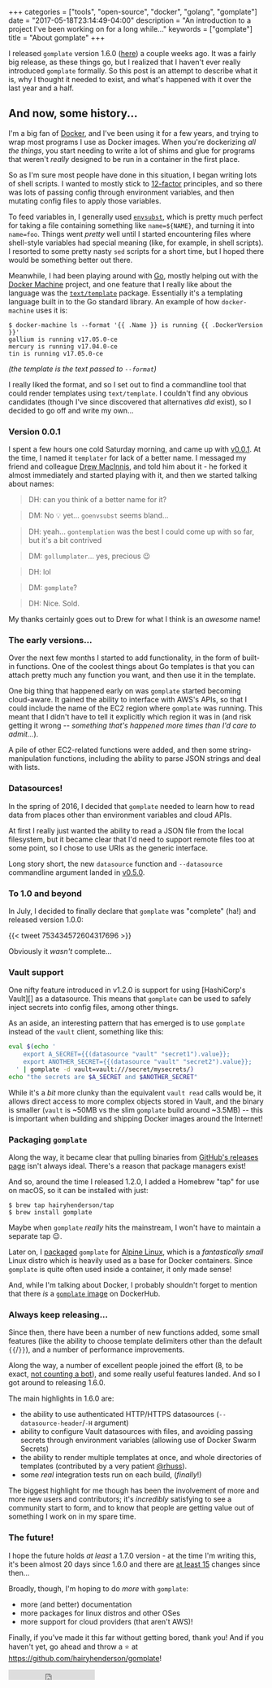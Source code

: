 +++
categories = ["tools", "open-source", "docker", "golang", "gomplate"]
date = "2017-05-18T23:14:49-04:00"
description = "An introduction to a project I've been working on for a long while..."
keywords = ["gomplate"]
title = "About gomplate"
+++

I released `gomplate` version 1.6.0 ([here][gomplate-releases]) a couple weeks ago.
It was a fairly big release, as these things go, but I realized that I haven't ever
really introduced `gomplate` formally. So this post is an attempt to describe what
it is, why I thought it needed to exist, and what's happened with it over the
last year and a half.

## And now, some history...

I'm a big fan of [Docker][], and I've been using it for a few years, and trying
to wrap most programs I use as Docker images. When you're dockerizing _all the
things_, you start needing to write a lot of shims and glue for programs that
weren't _really_ designed to be run in a container in the first place.

So as I'm sure most people have done in this situation, I began writing lots of
shell scripts. I wanted to mostly stick to [12-factor][] principles, and so
there was lots of passing config through environment variables, and then mutating
config files to apply those variables.

To feed variables in, I generally used [`envsubst`][], which is pretty much
perfect for taking a file containing something like `name=${NAME}`, and turning
it into `name=foo`. Things went _pretty_ well until I started encountering files
where shell-style variables had special meaning (like, for example, in shell
scripts). I resorted to some pretty nasty `sed` scripts for a short time, but I
hoped there would be something better out there.

Meanwhile, I had been playing around with [Go][], mostly helping out with the
[Docker Machine][] project, and one feature that I really like about the
language was the [`text/template`][] package. Essentially it's a templating
language built in to the Go standard library. An example of how `docker-machine`
uses it is:

```console
$ docker-machine ls --format '{{ .Name }} is running {{ .DockerVersion }}'
gallium is running v17.05.0-ce
mercury is running v17.04.0-ce
tin is running v17.05.0-ce
```

_(the template is the text passed to `--format`)_

I really liked the format, and so I set out to find a commandline tool that could
render templates using `text/template`. I couldn't find any obvious candidates
(though I've since discovered that alternatives _did_ exist), so I decided to go
off and write my own...

### Version 0.0.1

I spent a few hours one cold Saturday morning, and came up with [v0.0.1][].
At the time, I named it `templater` for lack of a better name. I messaged my
friend and colleague [Drew MacInnis](https://twitter.com/drmdrew), and told him
about it - he forked it almost immediately and started playing with it, and then
we started talking about names:

> DH: can you think of a better name for it?

> DM: No 💡 yet... `goenvsubst` seems bland...

> DH: yeah... `gontemplation` was the best I could come up with so far, but it's a bit contrived

> DM: `gollumplater`... yes, precious 😉

> DH: lol

> DM: `gomplate`?

> DH: Nice. Sold.

My thanks certainly goes out to Drew for what I think is an _awesome_ name!

### The early versions...

Over the next few months I started to add functionality, in the form of built-in
functions. One of the coolest things about Go templates is that you can attach
pretty much any function you want, and then use it in the template.

One big thing that happened early on was `gomplate` started becoming cloud-aware.
It gained the ability to interface with AWS's APIs, so that I could include the
name of the EC2 region where `gomplate` was running. This meant that I didn't
have to tell it explicitly which region it was in (and risk getting it wrong
-- _something that's happened more times than I'd care to admit..._).

A pile of other EC2-related functions were added, and then some string-manipulation
functions, including the ability to parse JSON strings and deal with lists.

### Datasources!

In the spring of 2016, I decided that `gomplate` needed to learn how to read
data from places other than environment variables and cloud APIs.

At first I really just wanted the ability to read a JSON file from the local
filesystem, but it became clear that I'd need to support remote files too at
some point, so I chose to use URIs as the generic interface.

Long story short, the new `datasource` function and `--datasource` commandline
argument landed in [v0.5.0][].

### To 1.0 and beyond

In July, I decided to finally declare that `gomplate` was "complete" (ha!) and
released version 1.0.0:

{{< tweet 753434572604317696 >}}

Obviously it _wasn't_ complete...

### Vault support

One nifty feature introduced in v1.2.0 is support for using [HashiCorp's Vault][]
as a datasource. This means that `gomplate` can be used to safely inject secrets
into config files, among other things.

As an aside, an interesting pattern that has emerged is to use `gomplate`
instead of the `vault` client, something like this:

```bash
eval $(echo '
    export A_SECRET={{(datasource "vault" "secret1").value}};
    export ANOTHER_SECRET={{(datasource "vault" "secret2").value}};
  ' | gomplate -d vault=vault:///secret/mysecrets/)
echo "the secrets are $A_SECRET and $ANOTHER_SECRET"
```

While it's a _bit_ more clunky than the equivalent `vault read` calls would be,
it allows direct access to more complex objects stored in Vault, and the binary
is smaller (`vault` is ~50MB vs the slim `gomplate` build around ~3.5MB) -- this
is important when building and shipping Docker images around the Internet!

### Packaging `gomplate`

Along the way, it became clear that pulling binaries from
[GitHub's releases page][gomplate-releases] isn't always ideal. There's a reason
that package managers exist!

And so, around the time I released 1.2.0, I added a Homebrew "tap" for use on
macOS, so it can be installed with just:

```console
$ brew tap hairyhenderson/tap
$ brew install gomplate
```

Maybe when `gomplate` _really_ hits the mainstream, I won't have to maintain
a separate tap 😉.

Later on, I [packaged](https://github.com/alpinelinux/aports/blob/master/community/gomplate/APKBUILD)
`gomplate` for [Alpine Linux][], which is a _fantastically small_ Linux distro
which is heavily used as a base for Docker containers. Since `gomplate` is quite
often used inside a container, it only made sense!

And, while I'm talking about Docker, I probably shouldn't forget to mention that
there _is_ a [`gomplate` image][] on DockerHub.

### Always keep releasing...

Since then, there have been a number of new functions added, some small
features (like the ability to choose template delimiters other than the
default `{{`/`}}`), and a number of performance improvements.

Along the way, a number of excellent people joined the effort (8, to be exact,
[not counting a bot](https://github.com/hairyhenderson/gomplate/graphs/contributors)),
and some really useful features landed. And so I got around to releasing 1.6.0.

The main highlights in 1.6.0 are:

- the ability to use authenticated HTTP/HTTPS datasources (`--datasource-header`/`-H`
  argument)
- ability to configure Vault datasources with files, and avoiding passing secrets
  through environment variables (allowing use of Docker Swarm Secrets)
- the ability to render multiple templates at once, and whole directories of
  templates (contributed by a very patient [@rhuss](https://github.com/rhuss)).
- some _real_ integration tests run on each build, (_finally_!)

The biggest highlight for me though has been the involvement of more and more
new users and contributors; it's _incredibly_ satisfying to see a community start
to form, and to know that people are getting value out of something I work on in
my spare time.

### The future!

I hope the future holds _at least_ a 1.7.0 version - at the time I'm writing
this, it's been almost 20 days since 1.6.0 and there are
[at least 15](https://github.com/hairyhenderson/gomplate/compare/v1.6.0...master)
changes since then...

Broadly, though, I'm hoping to do _more_ with `gomplate`:
- more (and better) documentation
- more packages for linux distros and other OSes
- more support for cloud providers (that aren't AWS)!

Finally, if you've made it this far without getting bored, thank you! And if you
haven't yet, go ahead and throw a ⭐️ at https://github.com/hairyhenderson/gomplate!

<iframe src="https://ghbtns.com/github-btn.html?user=hairyhenderson&repo=gomplate&type=star&count=true" frameborder="0" scrolling="0" width="170px" height="20px"></iframe>

[gomplate-releases]: https://github.com/hairyhenderson/gomplate/releases
[Docker]: https://docker.com
[12-factor]: https://12factor.net
[`envsubst`]: https://linux.die.net/man/1/envsubst
[Go]: https://golang.org
[Docker Machine]: https://github.com/docker/machine
[`text/template`]: https://golang.org/pkg/text/template
[v0.0.1]: https://github.com/hairyhenderson/gomplate/releases/tag/v0.0.1
[v0.5.0]: https://github.com/hairyhenderson/gomplate/releases/tag/v0.5.0
[Vault]: https://vaultproject.io
[Alpine Linux]: https://alpinelinux.org
[`gomplate` image]: https://hub.docker.com/r/hairyhenderson/gomplate
